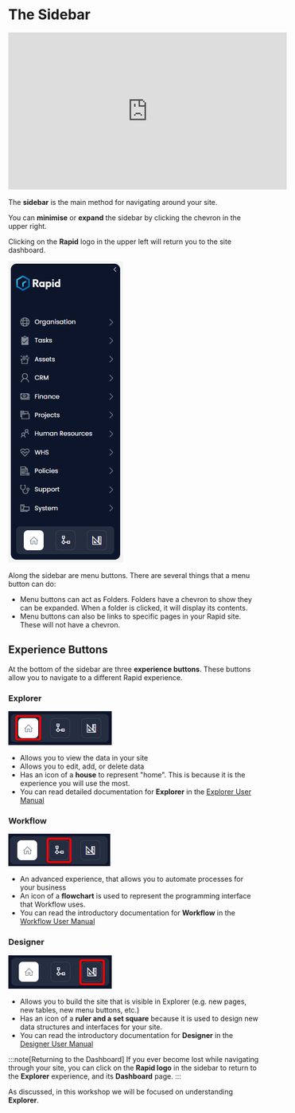 # The Sidebar

<iframe width="560" height="315" src="https://www.youtube.com/watch?v=xGhKa2IV5Mw&list=PLE-vqQfUUbCKxRPhe5ZHAkgD9qlZhIpUJ&index=3" title="YouTube video player" frameborder="0" allow="accelerometer; autoplay; clipboard-write; encrypted-media; gyroscope; picture-in-picture; web-share" allowfullscreen></iframe>

The **sidebar** is the main method for navigating around your site.

You can **minimise** or **expand** the sidebar by clicking the chevron in the upper right.

Clicking on the **Rapid** logo in the upper left will return you to the site dashboard.

![A screenshot of a sidebar from Rapid Standard as an example. The sidebar is dark blue and has the Rapid name and logo at the top. Underneath are a list of menu items that will navigate the user. The menu items from top to bottom are: Organisation, Tasks, Assets, CRM, Finance, Projects, Human Resources, WHS, Policies, Support, and System. At the very bottom of the sidebar are buttons to navigate between core applications. This is explained further below.](<Explorer sidebar.png>)

Along the sidebar are menu buttons. There are several things that a menu button can do:

- Menu buttons can act as Folders. Folders have a chevron to show they can be expanded. When a folder is clicked, it will display its contents.
- Menu buttons can also be links to specific pages in your Rapid site. These will not have a chevron.

## Experience Buttons

At the bottom of the sidebar are three **experience buttons**. These buttons allow you to navigate to a different Rapid experience.

### Explorer

![A screenshot of the Explorer experience button at the bottom of the Sidebar. The screenshot is annotated with a red box to indicate the location and appearance of the button. The button contains an icon of a house.](<Explorer Nav.png>)

- Allows you to view the data in your site
- Allows you to edit, add, or delete data
- Has an icon of a **house** to represent "home". This is because it is the experience you will use the most.
- You can read detailed documentation for **Explorer** in the [Explorer User Manual](</docs/Rapid/User%20Manual/Explorer/navigating-explorer/>)

### Workflow

![A screenshot of the Workflow experience button at the bottom of the Sidebar. The screenshot is annotated with a red box to indicate the location and appearance of the button. The button contains an icon of a flowchart.](<Workflow Nav.png>)

- An advanced experience, that allows you to automate processes for your business
- An icon of a **flowchart** is used to represent the programming interface that Workflow uses.
- You can read the introductory documentation for **Workflow** in the [Workflow User Manual](</docs/Rapid/User%20Manual/Workflow/>)

### Designer

![A screenshot of the Designer experience button at the bottom of the Sidebar. The screenshot is annotated with a red box to indicate the location and appearance of the button. The button contains an icon of a ruler and set-square.](<Designer Nav.png>)

- Allows you to build the site that is visible in Explorer (e.g. new pages, new tables, new menu buttons, etc.)
- Has an icon of a **ruler and a set square** because it is used to design new data structures and interfaces for your site.
- You can read the introductory documentation for **Designer** in the [Designer User Manual](</docs/Rapid/User%20Manual/Designer/what-is-designer/>)

:::note[Returning to the Dashboard]
If you ever become lost while navigating through your site, you can click on the **Rapid logo** in the sidebar to return to the **Explorer** experience, and its **Dashboard** page.
:::

As discussed, in this workshop we will be focused on understanding **Explorer**.
